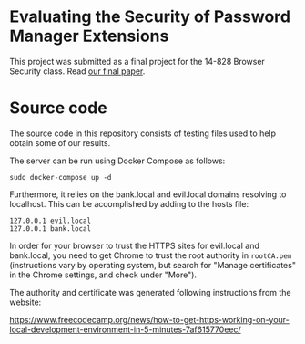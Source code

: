 # Evaluating the Security of Password Manager Extensions

This project was submitted as a final project for the 14-828 Browser Security class. Read [our final paper](Browser_Security_Final_Paper.pdf).

# Source code

The source code in this repository consists of testing files used to help obtain some of our results.

The server can be run using Docker Compose as follows:
```
sudo docker-compose up -d
```

Furthermore, it relies on the bank.local and evil.local domains resolving
to localhost. This can be accomplished by adding to the hosts file:

```
127.0.0.1 evil.local
127.0.0.1 bank.local
```

In order for your browser to trust the HTTPS sites for evil.local and
bank.local, you need to get Chrome to trust the root authority in `rootCA.pem` (instructions vary by operating system, but search for "Manage
certificates" in the Chrome settings, and check under "More").

The authority and certificate was generated following instructions from
the website:

https://www.freecodecamp.org/news/how-to-get-https-working-on-your-local-development-environment-in-5-minutes-7af615770eec/
